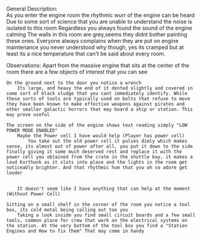General Description:   
    As you enter the engine room the rhythmic wurr of the engine can be heard Due to some sort of science that you are unable to understand the noise is isolated to this room Regardless you always found the sound of the engine calming The walls in this room are grey,seems they didnt bother painting these ones. Everyone always complains when they are put on engine maintenance you never understood why though, yes its cramped but at least its a nice temperature that can't be said about every room.


Observations:
    Apart from the massive engine that sits at the center of the room there are a few objects of interest that you can see

    On the ground next to the door you notice a wrench
        Its large, and heavy the end of it dented slightly and covered in some sort of black sludge that you cant immediately identify. While these sorts of tools are typically used on bolts that refuse to move they have been known to make effective weapons against pirates and other smaller galactic horrors that may board a ship or station. This may prove useful

    The screen on the side of the engine shows text reading simply "LOW POWER MODE ENABLED"
        Maybe the Power cell I have would help (Player has power cell)
            You take out the old power cell it pulses dimly which makes sense, its almost out of power after all, you put it down to the side finally giving it some much deserved rest and replace it with the power cell you obtained from the crate in the shuttle bay, it makes a loud Kurthunk as it slots into place and the lights in the room get noticeably brighter. And that rhythmic hum that you oh so adore get louder


        It doesn't seem like I have anything that can help at the moment (Without Power Cell)

    Sitting on a small shelf in the corner of the room you notice a tool box, its cold metal being calling out too you
        Taking a look inside you find small circuit boards and a few small tools, common place for crew that work on the electrical systems on the station. At the very bottom of the tool box you find a "Station Engines and How to fix them" That may come in handy



